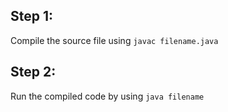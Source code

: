 Step 1: 
-------
Compile the source file using 
```javac filename.java```

Step 2: 
-------
Run the compiled code by using 
```java filename```